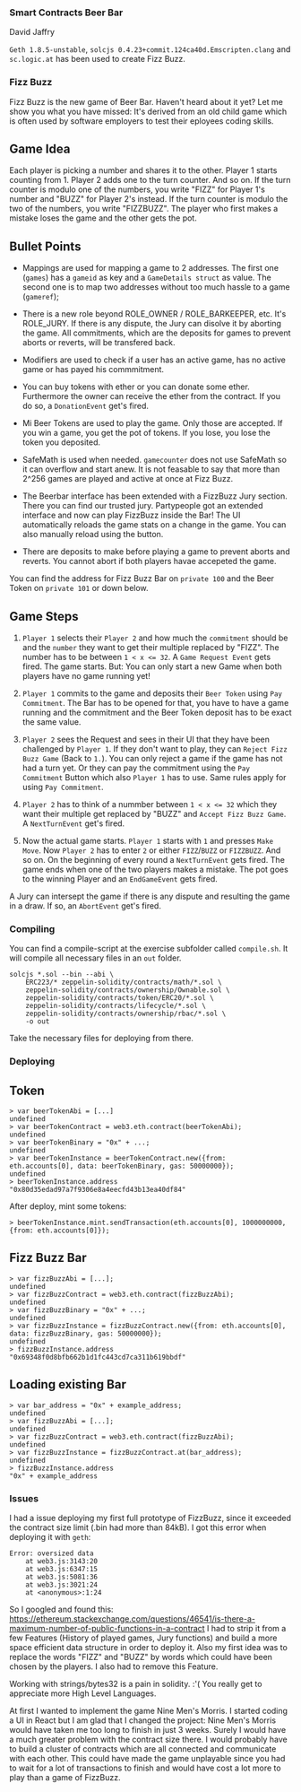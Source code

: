 
### Smart Contracts Beer Bar ###
David Jaffry

`Geth 1.8.5-unstable`, `solcjs 0.4.23+commit.124ca40d.Emscripten.clang` and `sc.logic.at` has been used to create Fizz Buzz.

### Fizz Buzz ###

Fizz Buzz is the new game of Beer Bar. Haven't heard about it yet? Let me show you what you have missed:
It's derived from an old child game which is often used by software employers to test their eployees coding skills.

## Game Idea ##
Each player is picking a number and shares it to the other. Player 1 starts counting from 1. Player 2 adds one to the turn
counter. And so on. If the turn counter is modulo one of the numbers, you write "FIZZ" for Player 1's number and "BUZZ" for Player 2's instead.
If the turn counter is modulo the two of the numbers, you write "FIZZBUZZ". The player who first makes a mistake loses the game and the
other gets the pot.

## Bullet Points ##

* Mappings are used for mapping a game to 2 addresses. The first one (`games`) has a `gameid` as key and a `GameDetails struct` as value. The second one is 
to map two addresses without too much hassle to a game (`gameref`); 

* There is a new role beyond ROLE_OWNER / ROLE_BARKEEPER, etc. It's ROLE_JURY. If there is any dispute, the Jury can disolve it by aborting the game.
All commitments, which are the deposits for games to prevent aborts or reverts, will be transfered back.

* Modifiers are used to check if a user has an active game, has no active game or has payed his commmitment.

* You can buy tokens with ether or you can donate some ether. Furthermore the owner can receive the ether from the contract. If you do so, a `DonationEvent` get's fired.

* Mi Beer Tokens are used to play the game. Only those are accepted. If you win a game, you get the pot of tokens. If you lose, you lose the token you deposited.

* SafeMath is used when needed. `gamecounter` does not use SafeMath so it can overflow and start anew. It is not feasable to say that more than 2^256 games are 
played and active at once at Fizz Buzz.

* The Beerbar interface has been extended with a FizzBuzz Jury section. There you can find our trusted jury. Partypeople got an extended interface and now can play
FizzBuzz inside the Bar! The UI automatically reloads the game stats on a change in the game. You can also manually reload using the button.

* There are deposits to make before playing a game to prevent aborts and reverts. You cannot abort if both players havae accepeted the game.

You can find the address for Fizz Buzz Bar on `private 100` and the Beer Token on `private 101` or down below.

## Game Steps ##

1. `Player 1` selects their `Player 2` and how much the `commitment` should be and the `number` they want to get their multiple replaced by "FIZZ". The number has to
be between `1 < x <= 32`. A `Game Request Event` gets fired. The game starts. But: You can only start a new Game when both players have no game running yet!

2. `Player 1` commits to the game and deposits their `Beer Token` using `Pay Commitment`. The Bar has to be opened for that, you have to have a game running and the commitment
and the Beer Token deposit has to be exact the same value.

2. `Player 2` sees the Request and sees in their UI that they have been challenged by `Player 1`. If they don't want to play, they can `Reject Fizz Buzz Game` (Back to `1.`). 
You can only reject a game if the game has not had a turn yet. Or they can pay the commitment using the `Pay Commitment` Button which also `Player 1` has to use. Same rules 
apply for using `Pay Commitment`.

3. `Player 2` has to think of a nummber between `1 < x <= 32` which they want their multiple get replaced by "BUZZ" and `Accept Fizz Buzz Game`. A `NextTurnEvent` get's fired.

4. Now the actual game starts. `Player 1` starts with `1` and presses `Make Move`. Now `Player 2` has to enter `2` or either `FIZZ`/`BUZZ` or `FIZZBUZZ`. And so on.
On the beginning of every round a `NextTurnEvent` gets fired. The game ends when one of the two players makes a mistake. The pot goes to the winning Player and an 
`EndGameEvent` gets fired.

A Jury can intersept the game if there is any dispute and resulting the game in a draw. If so, an `AbortEvent` get's fired.


### Compiling ###

You can find a compile-script at the exercise subfolder called `compile.sh`.
It will compile all necessary files in an `out` folder.
```
solcjs *.sol --bin --abi \
	ERC223/* zeppelin-solidity/contracts/math/*.sol \
	zeppelin-solidity/contracts/ownership/Ownable.sol \
	zeppelin-solidity/contracts/token/ERC20/*.sol \
	zeppelin-solidity/contracts/lifecycle/*.sol \
	zeppelin-solidity/contracts/ownership/rbac/*.sol \
	-o out
```
Take the necessary files for deploying from there.


### Deploying ###

## Token ##
```
> var beerTokenAbi = [...]
undefined
> var beerTokenContract = web3.eth.contract(beerTokenAbi);
undefined
> var beerTokenBinary = "0x" + ...;
undefined
> var beerTokenInstance = beerTokenContract.new({from: eth.accounts[0], data: beerTokenBinary, gas: 50000000});
undefined
> beerTokenInstance.address
"0x80d35edad97a7f9306e8a4eecfd43b13ea40df84"
```

After deploy, mint some tokens:
```
> beerTokenInstance.mint.sendTransaction(eth.accounts[0], 1000000000, {from: eth.accounts[0]});
```


## Fizz Buzz Bar ##

```
> var fizzBuzzAbi = [...];
undefined
> var fizzBuzzContract = web3.eth.contract(fizzBuzzAbi);
undefined
> var fizzBuzzBinary = "0x" + ...;
undefined
> var fizzBuzzInstance = fizzBuzzContract.new({from: eth.accounts[0], data: fizzBuzzBinary, gas: 50000000});
undefined
> fizzBuzzInstance.address
"0x69348f0d8bfb662b1d1fc443cd7ca311b619bbdf"
```

## Loading existing Bar ##

```
> var bar_address = "0x" + example_address;
undefined
> var fizzBuzzAbi = [...];
undefined
> var fizzBuzzContract = web3.eth.contract(fizzBuzzAbi);
undefined
> var fizzBuzzInstance = fizzBuzzContract.at(bar_address);
undefined
> fizzBuzzInstance.address
"0x" + example_address
```


### Issues ###

I had a issue deploying my first full prototype of FizzBuzz, since it exceeded the contract size limit (.bin had more than 84kB).
I got this error when deploying it with `geth`:
```
Error: oversized data
    at web3.js:3143:20
    at web3.js:6347:15
    at web3.js:5081:36
    at web3.js:3021:24
    at <anonymous>:1:24
```
So I googled and found this: https://ethereum.stackexchange.com/questions/46541/is-there-a-maximum-number-of-public-functions-in-a-contract
I had to strip it from a few Features (History of played games, Jury functions) and build a more space efficient data structure in order to deploy it. 
Also my first idea was to replace the words "FIZZ" and "BUZZ" by words which could have been chosen by the players. I also had to remove this Feature.

Working with strings/bytes32 is a pain in solidity. :'( You really get to appreciate more High Level Languages.

At first I wanted to implement the game Nine Men's Morris. I started coding a UI in React but I am glad that I changed the project:
Nine Men's Morris would have taken me too long to finish in just 3 weeks.
Surely I would have a much greater problem with the contract size there. I would probably have to build a cluster of contracts which are all connected
and communicate with each other. This could have made the game unplayable since you had to wait for a lot of transactions to finish and would have cost
a lot more to play than a game of FizzBuzz.
